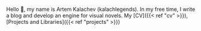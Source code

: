 Hello 👋, my name is Artem Kalachev (kalachlegends). In my free time, I write a blog and develop an engine for visual novels.
My [CV]({{< ref "cv" >}}), [Projects and Libraries]({{< ref "projects" >}})